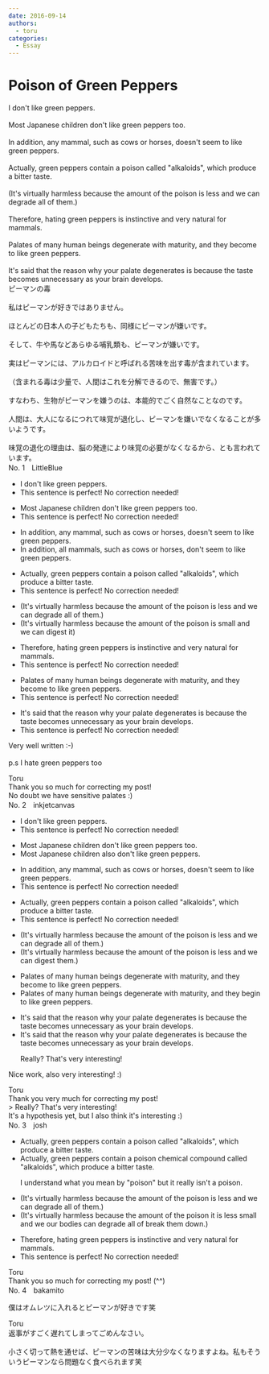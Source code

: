```yaml
---
date: 2016-09-14
authors:
  - toru
categories:
  - Essay
---
```


<h1 id="subject_show">Poison of Green Peppers</h1>
<div class="date" hidden>Sep 14, 2016 00:42</div>
<div id="post"><div id="body_show_ori">
I don't like green peppers.<br/><br/>Most Japanese children don't like green peppers too.<br/><br/>In addition, any mammal, such as cows or horses, doesn't seem to like green peppers.<br/><br/>Actually, green peppers contain a poison called "alkaloids", which produce a bitter taste.<br/><br/>(It's virtually harmless because the amount of the poison is less and we can degrade all of them.)<br/><br/>Therefore, hating green peppers is instinctive and very natural for mammals.<br/><br/>Palates of many human beings degenerate with maturity, and they become to like green peppers. <br/><br/>It's said that the reason why your palate degenerates is because the taste becomes unnecessary as your brain develops.
</div></div>

<!-- more -->

<div id="post_ja"><div id="body_show_mo">
ピーマンの毒<br/><br/>私はピーマンが好きではありません。<br/><br/>ほとんどの日本人の子どもたちも、同様にピーマンが嫌いです。<br/><br/>そして、牛や馬などあらゆる哺乳類も、ピーマンが嫌いです。<br/><br/>実はピーマンには、アルカロイドと呼ばれる苦味を出す毒が含まれています。<br/><br/>（含まれる毒は少量で、人間はこれを分解できるので、無害です。）<br/><br/>すなわち、生物がピーマンを嫌うのは、本能的でごく自然なことなのです。<br/><br/>人間は、大人になるにつれて味覚が退化し、ピーマンを嫌いでなくなることが多いようです。<br/><br/>味覚の退化の理由は、脳の発達により味覚の必要がなくなるから、とも言われています。
</div></div>
<div id="block"><div class="first_name"> No. 1　<span class="just_name">LittleBlue</span></div><div id="block2">
<ul class="correction_field">
<li class="incorrect">I don't like green peppers.</li>
<li class="corrected perfect">This sentence is perfect! No correction needed!</li>
</ul>
<ul class="correction_field">
<li class="incorrect">Most Japanese children don't like green peppers too.</li>
<li class="corrected perfect">This sentence is perfect! No correction needed!</li>
</ul>
<ul class="correction_field">
<li class="incorrect">In addition, any mammal, such as cows or horses, doesn't seem to like green peppers.</li>
<li class="corrected correct">
In addition,<span class="f_red"> all</span> mamma<span class="f_red">ls</span>, such as cows or horses, don't seem to like green peppers.
</li>
</ul>
<ul class="correction_field">
<li class="incorrect">Actually, green peppers contain a poison called "alkaloids", which produce a bitter taste.</li>
<li class="corrected perfect">This sentence is perfect! No correction needed!</li>
</ul>
<ul class="correction_field">
<li class="incorrect">(It's virtually harmless because the amount of the poison is less and we can degrade all of them.)</li>
<li class="corrected correct">
(It's virtually harmless because the amount of the poison is <span class="f_red">small</span> and we can <span class="f_red">digest it</span>)
</li>
</ul>
<ul class="correction_field">
<li class="incorrect">Therefore, hating green peppers is instinctive and very natural for mammals.</li>
<li class="corrected perfect">This sentence is perfect! No correction needed!</li>
</ul>
<ul class="correction_field">
<li class="incorrect">Palates of many human beings degenerate with maturity, and they become to like green peppers.</li>
<li class="corrected perfect">This sentence is perfect! No correction needed!</li>
</ul>
<ul class="correction_field">
<li class="incorrect">It's said that the reason why your palate degenerates is because the taste becomes unnecessary as your brain develops.</li>
<li class="corrected perfect">This sentence is perfect! No correction needed!</li>
</ul>
<p class="comment_small">
 Very well written :-)
 <br/>
 <br/>
 p.s I hate green peppers too
</p>

</div><div class="name"><span class="just_name">Toru</span><br>
Thank you so much for correcting my post!<br/>No doubt we have sensitive palates :)
</div>
</div>
<div id="block"><div class="first_name"> No. 2　<span class="just_name">inkjetcanvas</span></div><div id="block2">
<ul class="correction_field">
<li class="incorrect">I don't like green peppers.</li>
<li class="corrected perfect">This sentence is perfect! No correction needed!</li>
</ul>
<ul class="correction_field">
<li class="incorrect">Most Japanese children don't like green peppers too.</li>
<li class="corrected correct">
Most Japanese children also don't like green peppers.
</li>
</ul>
<ul class="correction_field">
<li class="incorrect">In addition, any mammal, such as cows or horses, doesn't seem to like green peppers.</li>
<li class="corrected perfect">This sentence is perfect! No correction needed!</li>
</ul>
<ul class="correction_field">
<li class="incorrect">Actually, green peppers contain a poison called "alkaloids", which produce a bitter taste.</li>
<li class="corrected perfect">This sentence is perfect! No correction needed!</li>
</ul>
<ul class="correction_field">
<li class="incorrect">(It's virtually harmless because the amount of the poison is less and we can degrade all of them.)</li>
<li class="corrected correct">
(It's virtually harmless because the amount of the poison is less and we can <span class="f_blue">digest</span> them.)
</li>
</ul>
<ul class="correction_field">
<li class="incorrect">Palates of many human beings degenerate with maturity, and they become to like green peppers.</li>
<li class="corrected correct">
Palates of many human beings degenerate with maturity, and they <span class="f_blue">begin</span> to like green peppers.
</li>
</ul>
<ul class="correction_field">
<li class="incorrect">It's said that the reason why your palate degenerates is because the taste becomes unnecessary as your brain develops.</li>
<li class="corrected correct">
It's said that the reason why your palate degenerates is because the taste becomes unnecessary as your brain develops.
<p class="correction_comment">Really? That's very interesting!</p>
</li>
</ul>
<p class="comment_small">
 Nice work, also very interesting! :)
</p>

</div><div class="name"><span class="just_name">Toru</span><br>
Thank you very much for correcting my post!<br/>&gt; Really? That's very interesting!<br/>It's a hypothesis yet, but I also think it's interesting :)
</div>
</div>
<div id="block"><div class="first_name"> No. 3　<span class="just_name">josh</span></div><div id="block2">
<ul class="correction_field">
<li class="incorrect">Actually, green peppers contain a poison called "alkaloids", which produce a bitter taste.</li>
<li class="corrected correct">
Actually, green peppers contain a <span class="sline">poison</span> <span class="f_blue">chemical compound </span>called "alkaloids", which produce a bitter taste.
<p class="correction_comment">I understand what you mean by "poison" but it really isn't a poison.</p>
</li>
</ul>
<ul class="correction_field">
<li class="incorrect">(It's virtually harmless because the amount of the poison is less and we can degrade all of them.)</li>
<li class="corrected correct">
(It's virtually harmless because the amount of <span class="sline">the poison</span> <span class="f_blue">it</span> is <span class="sline">less</span> <span class="f_blue">small</span> and <span class="sline">we</span> <span class="f_blue">our bodies </span>can <span class="sline">degrade all of</span> <span class="f_blue">break</span> them <span class="f_blue">down</span>.)
</li>
</ul>
<ul class="correction_field">
<li class="incorrect">Therefore, hating green peppers is instinctive and very natural for mammals.</li>
<li class="corrected perfect">This sentence is perfect! No correction needed!</li>
</ul>
</div><div class="name"><span class="just_name">Toru</span><br>
Thank you so much for correcting my post! (^^)
</div>
</div>
<div id="block"><div class="first_name"> No. 4　<span class="just_name">bakamito</span></div><div id="block2">
<p class="comment_small">
 僕はオムレツに入れるとピーマンが好きです笑
</p>

</div><div class="name"><span class="just_name">Toru</span><br>
返事がすごく遅れてしまってごめんなさい。<br/><br/>小さく切って熱を通せば、ピーマンの苦味は大分少なくなりますよね。私もそういうピーマンなら問題なく食べられます笑
</div>
</div>
